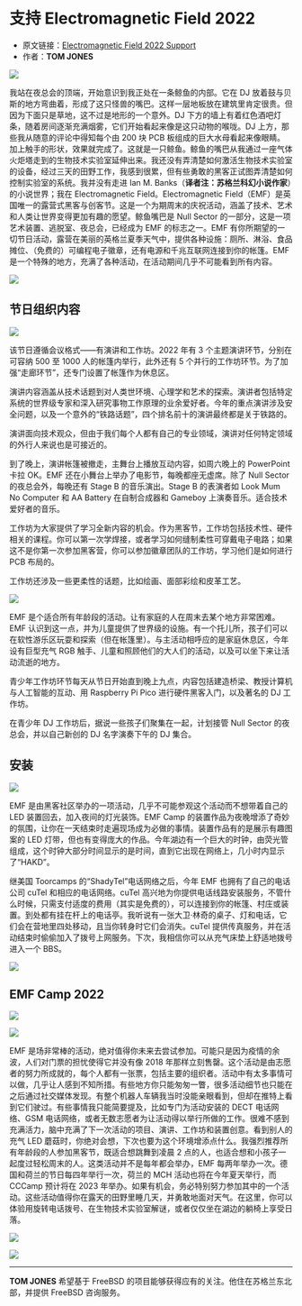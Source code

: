 # 支持 Electromagnetic Field 2022

- 原文链接：[Electromagnetic Field 2022 Support](https://freebsdfoundation.org/wp-content/uploads/2022/08/jones_trip_report.pdf)
- 作者：**TOM JONES**

![](https://github.com/user-attachments/assets/0dd1aafc-ee86-4589-9227-01d8bc28f240)


我站在夜总会的顶端，开始意识到我正处在一条鲸鱼的内部。它在 DJ 放着鼓与贝斯的地方弯曲着，形成了这只怪兽的嘴巴。这样一层地板放在建筑里肯定很贵。但因为下面只是草地，这不过是地形的一个意外。DJ 下方的墙上有着红色酒吧灯条，随着房间逐渐充满烟雾，它们开始看起来像是这只动物的喉咙。DJ 上方，那些我从随意的评论中得知每个由 200 块 PCB 板组成的巨大水母看起来像眼睛。加上触手的形状，效果就完成了。这就是一只鲸鱼。鲸鱼的嘴巴从我通过一座气体火炬塔走到的生物技术实验室延伸出来。我还没有弄清楚如何激活生物技术实验室的设备，经过三天的田野工作，我感到很累，但有些勇敢的黑客正试图弄清楚如何控制实验室的系统。我并没有走进 Ian M. Banks（**译者注：苏格兰科幻小说作家**）的小说世界；我在 Electromagnetic Field。Electromagnetic Field（EMF）是英国唯一的露营式黑客与创客节。这是一个为期周末的庆祝活动，涵盖了技术、艺术和人类让世界变得更加有趣的愿望。鲸鱼嘴巴是 Null Sector 的一部分，这是一项艺术装置、逃脱室、夜总会，已经成为 EMF 的标志之一。EMF 有你所期望的一切节日活动，露营在美丽的英格兰夏季天气中，提供各种设施：厕所、淋浴、食品摊位、（免费的）可编程电子徽章，还有电源和千兆互联网连接到你的帐篷。EMF 是一个特殊的地方，充满了各种活动，在活动期间几乎不可能看到所有内容。

![](https://github.com/user-attachments/assets/163c9aa4-c256-4343-977f-207ab52e9721)


## 节日组织内容  

![](https://github.com/user-attachments/assets/7b9d6778-c840-418e-bc82-0553cc9107db)


该节日遵循会议格式——有演讲和工作坊。2022 年有 3 个主题演讲环节，分别在可容纳 500 至 1000 人的帐篷内举行，此外还有 5 个并行的工作坊环节。为了加强“走廊环节”，还专门设置了帐篷作为休息区。

演讲内容涵盖从技术话题到对人类世环境、心理学和艺术的探索。演讲者包括特定系统的世界级专家和深入研究事物工作原理的业余爱好者。今年的重点演讲涉及安全问题，以及一个意外的“铁路话题”，四个排名前十的演讲最终都是关于铁路的。

演讲面向技术观众，但由于我们每个人都有自己的专业领域，演讲对任何特定领域的外行人来说也是可接近的。

到了晚上，演讲帐篷被撤走，主舞台上播放互动内容，如周六晚上的 PowerPoint 卡拉 OK。EMF 还在小舞台上举办了电影节，每晚都座无虚席。除了 Null Sector 的夜总会外，每晚还有 Stage B 的音乐演出。Stage B 的表演者如 Look Mum No Computer 和 AA Battery 在自制合成器和 Gameboy 上演奏音乐。适合技术爱好者的音乐。

工作坊为大家提供了学习全新内容的机会。作为黑客节，工作坊包括技术性、硬件相关的课程。你可以第一次学焊接，或者学习如何缝制柔性可穿戴电子电路；如果这不是你第一次参加黑客营，你可以参加徽章团队的工作坊，学习他们是如何进行 PCB 布局的。

工作坊还涉及一些更柔性的话题，比如绘画、面部彩绘和皮革工艺。

![](https://github.com/user-attachments/assets/1325fd3e-54a2-475b-ab1f-1a118fb276fe)


EMF 是个适合所有年龄段的活动。让有家庭的人在周末去某个地方非常困难。EMF 认识到这一点，并为儿童提供了世界级的设施。有一个托儿所，孩子们可以在软性游乐区玩耍和探索（但在帐篷里）。与主活动相呼应的是家庭休息区，今年设有巨型充气 RGB 触手、儿童和照顾他们的大人们的活动，以及可以坐下来让活动流逝的地方。

青少年工作坊环节每天从节日开始直到晚上九点，内容包括建造桥梁、教授计算机与人工智能的互动、用 Raspberry Pi Pico 进行硬件黑客入门，以及著名的 DJ 工作坊。

在青少年 DJ 工作坊后，据说一些孩子们聚集在一起，计划接管 Null Sector 的夜总会，并以自己新创的 DJ 名字演奏下午的 DJ 集合。

## 安装  

![](https://github.com/user-attachments/assets/7d080e9d-7e3b-408c-aff8-cc911d3e1ab3)


EMF 是由黑客社区举办的一项活动，几乎不可能参观这个活动而不想带着自己的 LED 装置回去，加入夜间的灯光装饰。EMF Camp 的装置作品为夜晚增添了奇妙的氛围，让你在一天结束时走遍现场成为必做的事情。装置作品有的是展示有趣图案的 LED 灯带，但也有变得庞大的作品。今年湖边有一个巨大的时钟，由荧光管组成，这个时钟大部分时间显示的是时间，直到它出现在网络上，几小时内显示了“HAKD”。  

继美国 Toorcamps 的“ShadyTel”电话网络之后，今年 EMF 也拥有了自己的电话公司 cuTel 和相应的电话网络。cuTel 高兴地为你提供电话线路安装服务，不管什么时候，只需支付适度的费用（其实是免费的），可以连接到你的帐篷、村庄或装置。到处都有挂在杆上的电话亭。我听说有一张大卫·林奇的桌子、灯和电话，它们会在营地里四处移动，且当你转身时它们会消失。cuTel 提供传真服务，并在活动结束时偷偷加入了拨号上网服务。下次，我相信你可以从充气床垫上舒适地拨号进入一个 BBS。  

![](https://github.com/user-attachments/assets/c3830f80-6f6a-40b0-9c30-a8442b2a1728)


## EMF Camp 2022  

![](https://github.com/user-attachments/assets/668f02c8-32e7-4675-8819-e407101d4e2d)




![](https://github.com/user-attachments/assets/32a755ee-485c-4b3b-a0fd-d6db2c00e539)

EMF 是场非常棒的活动，绝对值得你未来去尝试参加。可能只是因为疫情的余波，人们对门票的担忧使得它并没有像 2018 年那样立刻售罄。这个活动是由志愿者的努力所成就的，每个人都有一张票，包括主要的组织者。活动中有太多事情可以做，几乎让人感到不知所措。有些地方你只能匆匆一瞥，很多活动细节也只能在之后通过社交媒体发现。有整个机器人车辆我当时没能亲眼看到，但却在推特上看到它们驶过。有些事情我只能简要提及，比如专门为活动安装的 DECT 电话网络、GSM 电话网络，或者无数志愿者为让活动得以举行所做的工作。很难不感到充满活力，脑中充满了下一次活动的项目、演讲、工作坊和装置创意。看到别人的充气 LED 蘑菇时，你绝对会想，下次也要为这个环境增添点什么。我强烈推荐所有年龄段的人参加黑客节，既适合想跳舞到凌晨 2 点的人，也适合想和小孩子一起度过轻松周末的人。这类活动并不是每年都会举办，EMF 每两年举办一次。德国和荷兰的节日每四年举行一次，荷兰的 MCH 活动也将在今年夏天举行，而 CCCamp 预计将在 2023 年举办。如果有机会，务必特别努力参加其中的一个活动。这些活动值得你在露天的田野里睡几天，并勇敢地面对天气。在这里，你可以体验用旋转电话拨号、在生物技术实验室解谜，或者仅仅坐在湖边的躺椅上享受日落。  

![](https://github.com/user-attachments/assets/82756639-c27d-4dfc-b4ed-8fb85d6bdff4)

![](https://github.com/user-attachments/assets/568a8ab1-bb88-4686-9b7f-fed62e09318e)

---

**TOM JONES** 希望基于 FreeBSD 的项目能够获得应有的关注。他住在苏格兰东北部，并提供 FreeBSD 咨询服务。
